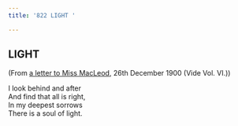 ```yaml
---
title: '822 LIGHT '

---
```

  

## LIGHT

(From [a letter to Miss
MacLeod](../../volume_6/epistles_second_series/167_joe.htm#oceans_of),
26th December 1900 (Vide Vol. VI.))

I look behind and after  
And find that all is right,  
In my deepest sorrows  
There is a soul of light.